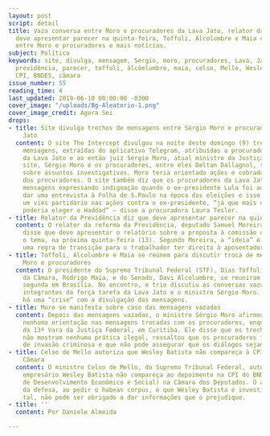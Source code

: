 ```yaml
---
layout: post
script: detail
title: Vaza conversa entre Moro e procuradores da Lava Jato, relator da Previdência
  deve apresentar parecer na quinta-feira, Toffoli, Alcolumbre e Maia comentam mensagens
  entre Moro e procuradores e mais notícias.
subject: Política
keywords: site, divulga, mensagem, Sergio, moro, procuradores, Lava, Jato, relator,
  previdência, parecer, toffoli, àlcômlumbre, maia, celso, Mello, Wesley, batista,
  CPI, BNDES, câmara
issue_number: 55
reading_time: 4
last_updated: 2019-06-10 00:00:00 -0300
cover_image: "/uploads/Bg-Aleatorio-1.png"
cover_image_credit: Agora Sei
drops:
- title: Site divulga trechos de mensagens entre Sérgio Moro e procuradores da Lava
    Jato
  content: O site The Intercept divulgou na noite deste domingo (9) trechos de algumas
    mensagens, extraídas do aplicativo Telegram, atribuídas a procuradores da força-tarefa
    da Lava Jato e ao então juiz Sérgio Moro, atual ministro da Justiça. Segundo o
    site, Sérgio Moro e os procuradores, entre eles Deltan Dallagnol, trocaram mensagens
    sobre assuntos investigativos. Moro teria orientado ações e cobrado novas operações
    dos procuradores. O site também diz que os procuradores da Lava Jato trocaram
    mensagens expressando indignação quando o ex-presidente Lula foi autorizado a
    dar uma entrevista à Folha de S.Paulo na época das eleições e isso demonstraria
    um viés partidário nas ações contra o ex-presidente, “já que mais uma coletiva
    poderia eleger o Haddad” – disse a procuradora Laura Tesler.
- title: Relator da Previdência diz que deve apresentar parecer na quinta-feira
  content: O relator da reforma da Previdência, deputado Samuel Moreira (PSDB-SP),
    disse que deve apresentar o relatório sobre a proposta à comissão que analisa
    o tema, na próxima quinta-feira (13). Segundo Moreira, a “ideia” é criar mais
    uma regra de transição para o trabalhador ter direito à aposentadoria.
- title: Toffoli, Alcolumbre e Maia se reúnem para discutir troca de mensagens entre
    Moro e procuradores
  content: O presidente do Supremo Tribunal Federal (STF), Dias Toffoli, e os presidentes
    da Câmara, Rodrigo Maia, e do Senado, Davi Alcolumbre, se reuniram na manhã desta
    segunda em Brasília. No encontro, o trio discutiu as conversas vazadas entre os
    integrantes da força tarefa da Lava Jato e o ministro Sérgio Moro. Para as autoridades,
    há uma “crise” com a divulgação das mensagens.
- title: Moro se manifesta sobre caso das mensagens vazadas
  content: Depois das mensagens vazadas, o ministro Sérgio Moro afirmou que não deu
    nenhuma orientação nas mensagens trocadas com os procuradores, enquanto era juiz
    da 13ª Vara da Justiça Federal, em Curitiba. Ele disse que os trechos das conversas
    não mostram nenhuma prática ilegal, ressaltou que os procuradores foram vítimas
    de invasão criminosa e que não pode assegurar que os diálogos sejam verdadeiros.
- title: Celso de Mello autoriza que Wesley Batista não compareça à CPI do BNDES na
    Câmara
  content: O ministro Celso de Mello, do Supremo Tribunal Federal, autorizou que o
    empresário Wesley Batista não compareça ao depoimento na CPI do BNDES (Banco Nacional
    de Desenvolvimento Econômico e Social) na Câmara dos Deputados. O argumento central
    da defesa, ao pedir o habeas corpus, é que Wesley Batista é investigado, e como
    tal, não pode ser obrigado a dar informações que o prejudique.
- title: ''
  content: Por Daniele Almeida

---
```

